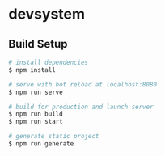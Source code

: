 # devsystem

## Build Setup

```bash
# install dependencies
$ npm install

# serve with hot reload at localhost:8080
$ npm run serve

# build for production and launch server
$ npm run build
$ npm run start

# generate static project
$ npm run generate
```
